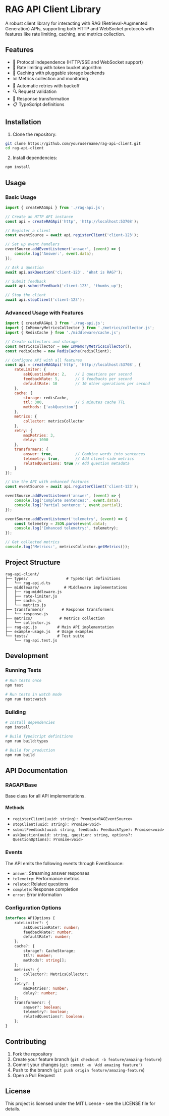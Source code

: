 # RAG API Client Library

A robust client library for interacting with RAG (Retrieval-Augmented Generation) APIs, supporting both HTTP and WebSocket protocols with features like rate limiting, caching, and metrics collection.

## Features

- 🔄 Protocol independence (HTTP/SSE and WebSocket support)
- 🚦 Rate limiting with token bucket algorithm
- 💾 Caching with pluggable storage backends
- 📊 Metrics collection and monitoring
- 🔄 Automatic retries with backoff
- 🔍 Request validation
- 📝 Response transformation
- 📋 TypeScript definitions

## Installation

1. Clone the repository:
```bash
git clone https://github.com/yourusername/rag-api-client.git
cd rag-api-client
```

2. Install dependencies:
```bash
npm install
```

## Usage

### Basic Usage

```javascript
import { createRAGApi } from './rag-api.js';

// Create an HTTP API instance
const api = createRAGApi('http', 'http://localhost:53708');

// Register a client
const eventSource = await api.registerClient('client-123');

// Set up event handlers
eventSource.addEventListener('answer', (event) => {
    console.log('Answer:', event.data);
});

// Ask a question
await api.askQuestion('client-123', 'What is RAG?');

// Submit feedback
await api.submitFeedback('client-123', 'thumbs_up');

// Stop the client
await api.stopClient('client-123');
```

### Advanced Usage with Features

```javascript
import { createRAGApi } from './rag-api.js';
import { InMemoryMetricsCollector } from './metrics/collector.js';
import { RedisCache } from './middleware/cache.js';

// Create collectors and storage
const metricsCollector = new InMemoryMetricsCollector();
const redisCache = new RedisCache(redisClient);

// Configure API with all features
const api = createRAGApi('http', 'http://localhost:53708', {
    rateLimiter: {
        askQuestionRate: 2,    // 2 questions per second
        feedbackRate: 5,       // 5 feedbacks per second
        defaultRate: 10        // 10 other operations per second
    },
    cache: {
        storage: redisCache,
        ttl: 300,              // 5 minutes cache TTL
        methods: ['askQuestion']
    },
    metrics: {
        collector: metricsCollector
    },
    retry: {
        maxRetries: 3,
        delay: 1000
    },
    transformers: {
        answer: true,          // Combine words into sentences
        telemetry: true,       // Add client-side metrics
        relatedQuestions: true // Add question metadata
    }
});

// Use the API with enhanced features
const eventSource = await api.registerClient('client-123');

eventSource.addEventListener('answer', (event) => {
    console.log('Complete sentences:', event.data);
    console.log('Partial sentence:', event.partial);
});

eventSource.addEventListener('telemetry', (event) => {
    const telemetry = JSON.parse(event.data);
    console.log('Enhanced telemetry:', telemetry);
});

// Get collected metrics
console.log('Metrics:', metricsCollector.getMetrics());
```

## Project Structure

```
rag-api-client/
├── types/                 # TypeScript definitions
│   └── rag-api.d.ts
├── middleware/           # Middleware implementations
│   ├── rag-middleware.js
│   ├── rate-limiter.js
│   ├── cache.js
│   └── metrics.js
├── transformers/        # Response transformers
│   └── response.js
├── metrics/            # Metrics collection
│   └── collector.js
├── rag-api.js         # Main API implementation
├── example-usage.js   # Usage examples
└── tests/             # Test suite
    └── rag-api.test.js
```

## Development

### Running Tests

```bash
# Run tests once
npm test

# Run tests in watch mode
npm run test:watch
```

### Building

```bash
# Install dependencies
npm install

# Build TypeScript definitions
npm run build:types

# Build for production
npm run build
```

## API Documentation

### RAGAPIBase

Base class for all API implementations.

#### Methods

- `registerClient(uuid: string): Promise<RAGEventSource>`
- `stopClient(uuid: string): Promise<void>`
- `submitFeedback(uuid: string, feedback: FeedbackType): Promise<void>`
- `askQuestion(uuid: string, question: string, options?: QuestionOptions): Promise<void>`

### Events

The API emits the following events through EventSource:

- `answer`: Streaming answer responses
- `telemetry`: Performance metrics
- `related`: Related questions
- `complete`: Response completion
- `error`: Error information

### Configuration Options

```typescript
interface APIOptions {
    rateLimiter?: {
        askQuestionRate?: number;
        feedbackRate?: number;
        defaultRate?: number;
    };
    cache?: {
        storage?: CacheStorage;
        ttl?: number;
        methods?: string[];
    };
    metrics?: {
        collector?: MetricsCollector;
    };
    retry?: {
        maxRetries?: number;
        delay?: number;
    };
    transformers?: {
        answer?: boolean;
        telemetry?: boolean;
        relatedQuestions?: boolean;
    };
}
```

## Contributing

1. Fork the repository
2. Create your feature branch (`git checkout -b feature/amazing-feature`)
3. Commit your changes (`git commit -m 'Add amazing feature'`)
4. Push to the branch (`git push origin feature/amazing-feature`)
5. Open a Pull Request

## License

This project is licensed under the MIT License - see the LICENSE file for details.